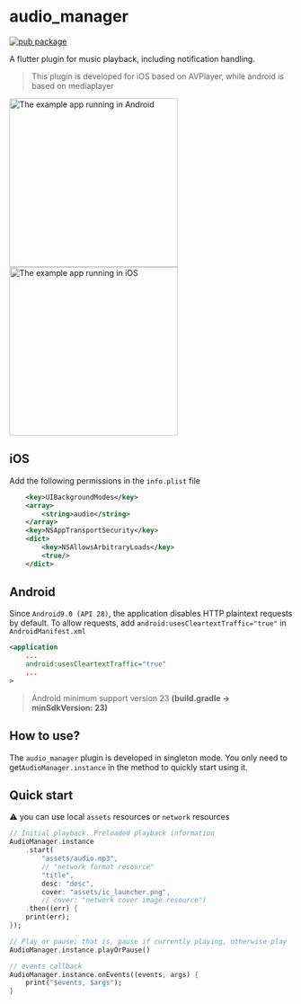 # audio_manager
[![pub package](https://img.shields.io/pub/v/audio_manager.svg)](https://pub.dartlang.org/packages/audio_manager)

A flutter plugin for music playback, including notification handling.
> This plugin is developed for iOS based on AVPlayer, while android is based on mediaplayer

<img src="https://raw.githubusercontent.com/jeromexiong/audio_manager/master/screenshots/android.png" height="300" alt="The example app running in Android"><img src="https://raw.githubusercontent.com/jeromexiong/audio_manager/master/screenshots/iOS.png" height="300" alt="The example app running in iOS">

## iOS
Add the following permissions in the `info.plist` file
```xml
	<key>UIBackgroundModes</key>
	<array>
		<string>audio</string>
	</array>
	<key>NSAppTransportSecurity</key>
	<dict>
		<key>NSAllowsArbitraryLoads</key>
		<true/>
	</dict>
```

## Android
Since `Android9.0 (API 28)`, the application disables HTTP plaintext requests by default. To allow requests, add `android:usesCleartextTraffic="true"` in `AndroidManifest.xml`
```xml
<application
	...
	android:usesCleartextTraffic="true"
	...
>
```
> Android minimum support version 23 **(build.gradle -> minSdkVersion: 23)**

## How to use?
The `audio_manager` plugin is developed in singleton mode. You only need to get`AudioManager.instance` in the method to quickly start using it.

## Quick start
⚠️ you can use local `assets` resources or `network` resources

```dart
// Initial playback. Preloaded playback information
AudioManager.instance
	.start(
		"assets/audio.mp3",
		// "network format resource"
		"title",
		desc: "desc",
		cover: "assets/ic_launcher.png",
		// cover: "network cover image resource")
	.then((err) {
	print(err);
});

// Play or pause; that is, pause if currently playing, otherwise play
AudioManager.instance.playOrPause()

// events callback
AudioManager.instance.onEvents((events, args) {
	print("$events, $args");
}
```
